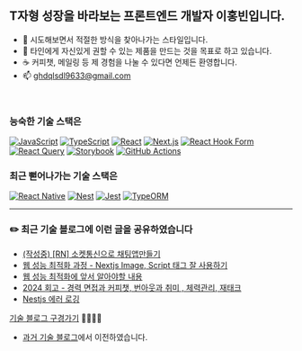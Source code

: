 
## T자형 성장을 바라보는 프론트엔드 개발자 이홍빈입니다.

- 👯 시도해보면서 적절한 방식을 찾아나가는 스타일입니다.
- 🎯 타인에게 자신있게 권할 수 있는 제품을 만드는 것을 목표로 하고 있습니다.
- ☕️ 커피챗, 메일링 등 제 경험을 나눌 수 있다면 언제든 환영합니다.
- 📫 ghdqlsdl9633@gmail.com

<br/>

### 능숙한 기술 스택은 

  [![JavaScript](https://img.shields.io/badge/JavaScript-F7DF1E?logo=javascript&logoColor=000)](#)
  [![TypeScript](https://img.shields.io/badge/TypeScript-3178C6?logo=typescript&logoColor=fff)](#)
  [![React](https://img.shields.io/badge/React-%2320232a.svg?logo=react&logoColor=%2361DAFB)](#)
  [![Next.js](https://img.shields.io/badge/Next.js-black?logo=next.js&logoColor=white)](#)
  [![React Hook Form](https://img.shields.io/badge/React%20Hook%20Form-EC5990?logo=reacthookform&logoColor=fff)](#)
  [![React Query](https://img.shields.io/badge/React%20Query-FF4154?logo=reactquery&logoColor=fff)](#)
  [![Storybook](https://img.shields.io/badge/Storybook-FF4785?logo=storybook&logoColor=fff)](#)
  [![GitHub Actions](https://img.shields.io/badge/GitHub_Actions-2088FF?logo=github-actions&logoColor=white)](#)


### 최근 뻗어나가는 기술 스택은

  [![React Native](https://img.shields.io/badge/React_Native-%2320232a.svg?logo=react&logoColor=%2361DAFB)](#)
  [![Nest](https://img.shields.io/badge/Nest.js-%23E0234E.svg?logo=nestjs&logoColor=white)](#)
  [![Jest](https://img.shields.io/badge/Jest-C21325?logo=jest&logoColor=fff)](#)
  [![TypeORM](https://img.shields.io/badge/TypeORM-FE0803?logo=typeorm&logoColor=fff)](#)

<!--
[![Anurag's GitHub stats](https://github-readme-stats.vercel.app/api?username=Hong-been)](https://github.com/anuraghazra/github-readme-stats)
**Hong-been/Hong-been** is a ✨ _special_ ✨ repository because its `README.md` (this file) appears on your GitHub profile.

Here are some ideas to get you started:

- 🔭 I’m currently working on ...
- 🔭 I’m currently learning Refactoring
- 👯 I’m looking to collaborate on ...
- 🤔 I’m looking for help with ...
- 💬 Ask me about ...
- 📫 How to reach me: ...
- 😄 Pronouns: ...
- ⚡ Fun fact: ...
-->

---

### ✏️ 최근 기술 블로그에 이런 글을 공유하였습니다
<!-- https://github.com/gautamkrishnar/blog-post-workflow -->
<!-- BLOG-POST-LIST:START -->
- [&lpar;작성중&rpar; [RN] 소켓통신으로 채팅앱만들기](https://thoughtprovo-king.tistory.com/119)
- [웹 성능 최적화 과정 - Nextjs Image, Script 태그 잘 사용하기](https://thoughtprovo-king.tistory.com/118)
- [웹 성능 최적화에 앞서 알아야할 내용](https://thoughtprovo-king.tistory.com/117)
- [2024 회고 - 경력 면접과 커피챗, 번아웃과 취미 , 체력관리, 재태크](https://thoughtprovo-king.tistory.com/116)
- [Nestjs 에러 로깅](https://thoughtprovo-king.tistory.com/115)
<!-- BLOG-POST-LIST:END -->
[기술 블로그 구경가기](https://thoughtprovo-king.tistory.com)  🏃🏻‍♀️💨
* [과거 기술 블로그](https://velog.io/@awesome-hong)에서 이전하였습니다.
